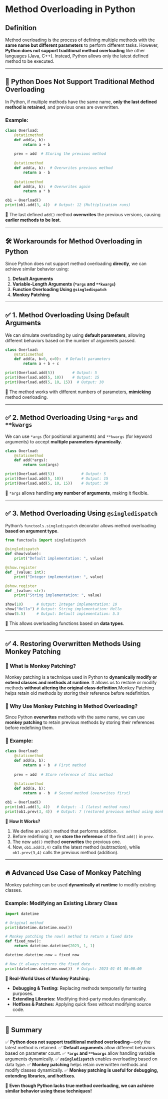 # Method Overloading in Python

## Definition
Method overloading is the process of defining multiple methods with the **same name but different parameters** to perform different tasks. However, **Python does not support traditional method overloading** like other languages (Java, C++). Instead, Python allows only the latest defined method to be executed.

---

## 🔴 Python Does Not Support Traditional Method Overloading
In Python, if multiple methods have the same name, **only the last defined method is retained**, and previous ones are overwritten.

### Example:
```python
class Overload:
    @staticmethod
    def add(a, b):
        return a + b
    
    prev = add  # Storing the previous method
    
    @staticmethod
    def add(a, b):  # Overwrites previous method
        return a - b
    
    @staticmethod
    def add(a, b):  # Overwrites again
        return a * b

ob1 = Overload()
print(ob1.add(3, 4))  # Output: 12 (Multiplication runs)
```

🔹 The last defined `add()` method **overwrites** the previous versions, causing **earlier methods to be lost**.

---

## 🛠 **Workarounds for Method Overloading in Python**
Since Python does not support method overloading **directly**, we can achieve similar behavior using:
1. **Default Arguments**
2. **Variable-Length Arguments (`*args` and `**kwargs`)**
3. **Function Overloading Using `@singledispatch`**
4. **Monkey Patching**

---

## ✅ 1. Method Overloading Using Default Arguments
We can simulate overloading by using **default parameters**, allowing different behaviors based on the number of arguments passed.

```python
class Overload:
    @staticmethod
    def add(a, b=0, c=0):  # Default parameters
        return a + b + c

print(Overload.add(5))        # Output: 5
print(Overload.add(5, 10))    # Output: 15
print(Overload.add(5, 10, 15))  # Output: 30
```
🔹 The method works with different numbers of parameters, **mimicking** method overloading.

---

## ✅ 2. Method Overloading Using `*args` and `**kwargs`
We can use `*args` (for positional arguments) and `**kwargs` (for keyword arguments) to accept **multiple parameters dynamically**.

```python
class Overload:
    @staticmethod
    def add(*args):
        return sum(args)

print(Overload.add(5))            # Output: 5
print(Overload.add(5, 10))        # Output: 15
print(Overload.add(5, 10, 15))    # Output: 30
```
🔹 `*args` allows handling **any number of arguments**, making it flexible.

---

## ✅ 3. Method Overloading Using `@singledispatch`
Python’s `functools.singledispatch` decorator allows method overloading **based on argument type**.

```python
from functools import singledispatch

@singledispatch
def show(value):
    print("Default implementation: ", value)

@show.register
def _(value: int):
    print("Integer implementation: ", value)

@show.register
def _(value: str):
    print("String implementation: ", value)

show(10)      # Output: Integer implementation: 10
show("Hello") # Output: String implementation: Hello
show(5.5)     # Output: Default implementation: 5.5
```
🔹 This allows overloading functions based on **data types**.

---

## ✅ 4. Restoring Overwritten Methods Using **Monkey Patching**
### 🔹 What is Monkey Patching?
Monkey patching is a technique used in Python to **dynamically modify or extend classes and methods at runtime**. It allows us to restore or modify methods **without altering the original class definition**.Monkey Patching helps retain old methods by storing their reference before redefinition.

### 🔹 Why Use Monkey Patching in Method Overloading?
Since Python **overwrites** methods with the same name, we can use **monkey patching** to retain previous methods by storing their references before redefining them.

### 🔹 Example:
```python
class Overload:
    @staticmethod
    def add(a, b):
        return a + b  # First method
    
    prev = add  # Store reference of this method
    
    @staticmethod
    def add(a, b):
        return a - b  # Second method (overwrites first)

ob1 = Overload()
print(ob1.add(3, 4))   # Output: -1 (latest method runs)
print(ob1.prev(3, 4))  # Output: 7 (restored previous method using monkey patching)
```

🔹 **How It Works?**
1. We define an `add()` method that performs addition.
2. Before redefining it, we **store the reference** of the first `add()` in `prev`.
3. The new `add()` method **overwrites** the previous one.
4. Now, `ob1.add(3,4)` calls the latest method (subtraction), while `ob1.prev(3,4)` calls the previous method (addition).

---

## 🔥 **Advanced Use Case of Monkey Patching**
Monkey patching can be used **dynamically at runtime** to modify existing classes.

### Example: Modifying an Existing Library Class
```python
import datetime

# Original method
print(datetime.datetime.now())

# Monkey patching the now() method to return a fixed date
def fixed_now():
    return datetime.datetime(2023, 1, 1)

datetime.datetime.now = fixed_now

# Now it always returns the fixed date
print(datetime.datetime.now())  # Output: 2023-01-01 00:00:00
```

🔹 **Real-World Uses of Monkey Patching:**
- **Debugging & Testing:** Replacing methods temporarily for testing purposes.
- **Extending Libraries:** Modifying third-party modules dynamically.
- **Hotfixes & Patches:** Applying quick fixes without modifying source code.

---

## 🎯 Summary
✅ **Python does not support traditional method overloading**—only the latest method is retained.
✅ **Default arguments** allow different behaviors based on parameter count.
✅ **`*args` and `**kwargs`** allow handling variable arguments dynamically.
✅ **`@singledispatch`** enables overloading based on data type.
✅ **Monkey patching** helps retain overwritten methods and modify classes dynamically.
✅ **Monkey patching is useful for debugging, extending libraries, and hotfixes.**

🚀 **Even though Python lacks true method overloading, we can achieve similar behavior using these techniques!**

